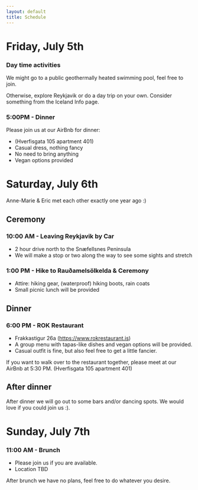 ```yaml
---
layout: default
title: Schedule
---
```

# Friday, July 5th

### Day time activities 

We might go to a public geothermally heated swimming pool, feel free to join. 

Otherwise, explore Reykjavik or do a day trip on your own.  Consider something from the Iceland Info page.

### 5:00PM - Dinner

Please join us at our AirBnb for dinner:
* (Hverfisgata 105 apartment 401)
* Casual dress, nothing fancy
* No need to bring anything
* Vegan options provided

# Saturday, July 6th

Anne-Marie & Eric met each other exactly one year ago :)

## Ceremony

### 10:00 AM - Leaving Reykjavik by Car 
* 2 hour drive north to the Snæfellsnes Peninsula
* We will make a stop or two along the way to see some sights and stretch

### 1:00 PM - Hike to Rauðamelsölkelda & Ceremony
* Attire: hiking gear, (waterproof) hiking boots, rain coats
* Small picnic lunch will be provided

## Dinner

### 6:00 PM - ROK Restaurant
* Frakkastigur 26a (https://www.rokrestaurant.is)
* A group menu with tapas-like dishes and vegan options will be provided.
* Casual outfit is fine, but also feel free to get a little fancier.

If you want to walk over to the restaurant together, please meet at our AirBnb at 5:30 PM.  (Hverfisgata 105 apartment 401)

## After dinner
After dinner we will go out to some bars and/or dancing spots.  We would love if you could join us :).

# Sunday, July 7th

### 11:00 AM - Brunch
* Please join us if you are available.
* Location TBD

After brunch we have no plans, feel free to do whatever you desire. 
